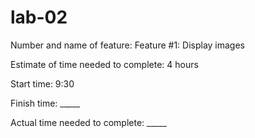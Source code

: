 # lab-02

Number and name of feature: Feature #1: Display images

Estimate of time needed to complete: 4 hours

Start time: 9:30

Finish time: _____

Actual time needed to complete: _____